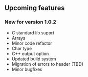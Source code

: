 ## Upcoming features

### New for version 1.0.2
- C standard lib supprt
- Arrays
- Minor code refactor
- Char type
- C++ output option
- Updated build system
- Migration of errors to header (TBD)
- Minor bugfixes
